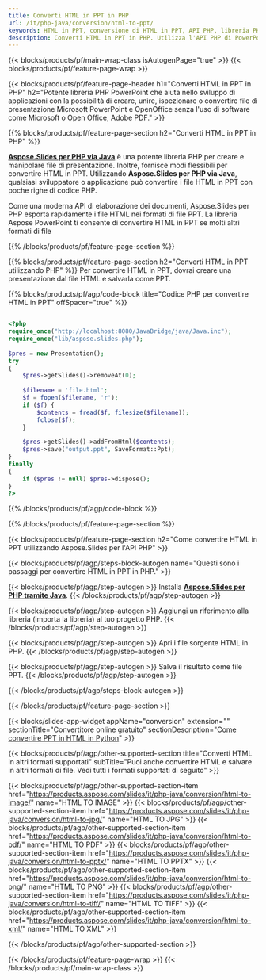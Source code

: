 ```yaml
---
title: Converti HTML in PPT in PHP
url: /it/php-java/conversion/html-to-ppt/
keywords: HTML in PPT, conversione di HTML in PPT, API PHP, libreria PHP, HTML, PPT
description: Converti HTML in PPT in PHP. Utilizza l'API PHP di PowerPoint per convertire i file HTML in PPT
---
```


{{< blocks/products/pf/main-wrap-class isAutogenPage="true" >}}
{{< blocks/products/pf/feature-page-wrap >}}

{{< blocks/products/pf/feature-page-header h1="Converti HTML in PPT in PHP" h2="Potente libreria PHP PowerPoint che aiuta nello sviluppo di applicazioni con la possibilità di creare, unire, ispezionare o convertire file di presentazione Microsoft PowerPoint e OpenOffice senza l'uso di software come Microsoft o Open Office, Adobe PDF." >}}

{{% blocks/products/pf/feature-page-section h2="Converti HTML in PPT in PHP" %}}

[**Aspose.Slides per PHP via Java**](https://products.aspose.com/slides/it/php-java/) è una potente libreria PHP per creare e manipolare file di presentazione. Inoltre, fornisce modi flessibili per convertire HTML in PPT. Utilizzando **Aspose.Slides per PHP via Java**, qualsiasi sviluppatore o applicazione può convertire i file HTML in PPT con poche righe di codice PHP.

Come una moderna API di elaborazione dei documenti, Aspose.Slides per PHP esporta rapidamente i file HTML nei formati di file PPT. La libreria Aspose PowerPoint ti consente di convertire HTML in PPT se molti altri formati di file

{{% /blocks/products/pf/feature-page-section %}}

{{% blocks/products/pf/feature-page-section  h2="Converti HTML in PPT utilizzando PHP" %}}
Per convertire HTML in PPT, dovrai creare una presentazione dal file HTML e salvarla come PPT.

{{% blocks/products/pf/agp/code-block title="Codice PHP per convertire HTML in PPT" offSpacer="true" %}}

```php

<?php
require_once("http://localhost:8080/JavaBridge/java/Java.inc");
require_once("lib/aspose.slides.php");
        
$pres = new Presentation();
try
{
    $pres->getSlides()->removeAt(0);
    
    $filename = 'file.html';
    $f = fopen($filename, 'r');
    if ($f) {
        $contents = fread($f, filesize($filename));
        fclose($f);
    }
    
    $pres->getSlides()->addFromHtml($contents);        
    $pres->save("output.ppt", SaveFormat::Ppt);        
}
finally
{
    if ($pres != null) $pres->dispose();
}
?>
```


{{% /blocks/products/pf/agp/code-block %}}

{{% /blocks/products/pf/feature-page-section %}}

{{< blocks/products/pf/feature-page-section  h2="Come convertire HTML in PPT utilizzando Aspose.Slides per l'API PHP" >}}

{{< blocks/products/pf/agp/steps-block-autogen name="Questi sono i passaggi per convertire HTML in PPT in PHP." >}}

{{< blocks/products/pf/agp/step-autogen >}}
Installa [**Aspose.Slides per PHP tramite Java**](https://products.aspose.com/slides/it/php-java/).
{{< /blocks/products/pf/agp/step-autogen >}}

{{< blocks/products/pf/agp/step-autogen >}}
Aggiungi un riferimento alla libreria (importa la libreria) al tuo progetto PHP.
{{< /blocks/products/pf/agp/step-autogen >}}

{{< blocks/products/pf/agp/step-autogen >}}
Apri i file sorgente HTML in PHP.
{{< /blocks/products/pf/agp/step-autogen >}}

{{< blocks/products/pf/agp/step-autogen >}}
Salva il risultato come file PPT.
{{< /blocks/products/pf/agp/step-autogen >}}

{{< /blocks/products/pf/agp/steps-block-autogen >}}

{{< /blocks/products/pf/feature-page-section >}}

{{< blocks/slides-app-widget  appName="conversion" extension="" sectionTitle="Convertitore online gratuito" sectionDescription="[Come convertire PPT in HTML in Python](https://products.aspose.com/slides/it/python-net/conversion/ppt-to-html/)" >}}

{{< blocks/products/pf/agp/other-supported-section title="Converti HTML in altri formati supportati" subTitle="Puoi anche convertire HTML e salvare in altri formati di file. Vedi tutti i formati supportati di seguito" >}}

{{< blocks/products/pf/agp/other-supported-section-item href="https://products.aspose.com/slides/it/php-java/conversion/html-to-image/" name="HTML TO IMAGE" >}}
{{< blocks/products/pf/agp/other-supported-section-item href="https://products.aspose.com/slides/it/php-java/conversion/html-to-jpg/" name="HTML TO JPG" >}}
{{< blocks/products/pf/agp/other-supported-section-item href="https://products.aspose.com/slides/it/php-java/conversion/html-to-pdf/" name="HTML TO PDF" >}}
{{< blocks/products/pf/agp/other-supported-section-item href="https://products.aspose.com/slides/it/php-java/conversion/html-to-pptx/" name="HTML TO PPTX" >}}
{{< blocks/products/pf/agp/other-supported-section-item href="https://products.aspose.com/slides/it/php-java/conversion/html-to-png/" name="HTML TO PNG" >}}
{{< blocks/products/pf/agp/other-supported-section-item href="https://products.aspose.com/slides/it/php-java/conversion/html-to-tiff/" name="HTML TO TIFF" >}}
{{< blocks/products/pf/agp/other-supported-section-item href="https://products.aspose.com/slides/it/php-java/conversion/html-to-xml/" name="HTML TO XML" >}}


{{< /blocks/products/pf/agp/other-supported-section >}}

{{< /blocks/products/pf/feature-page-wrap >}}
{{< /blocks/products/pf/main-wrap-class >}}